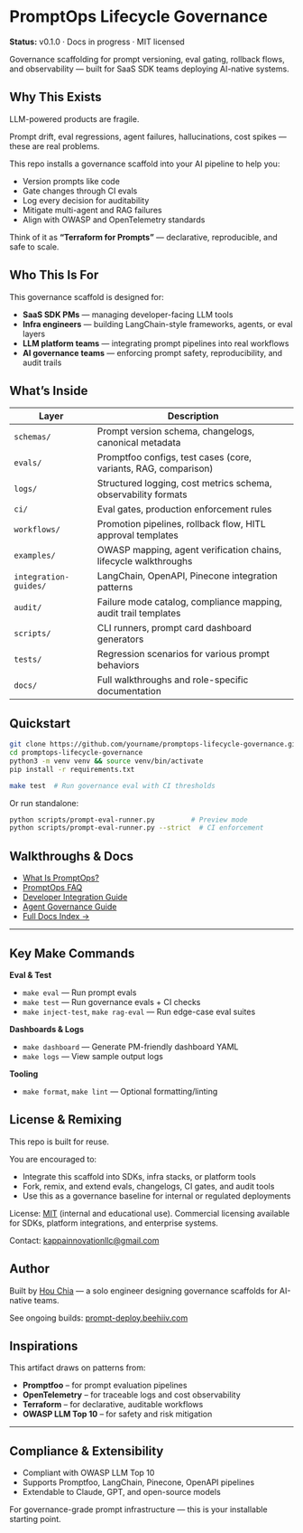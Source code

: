 # PromptOps Lifecycle Governance

**Status:** v0.1.0 · Docs in progress · MIT licensed

Governance scaffolding for prompt versioning, eval gating, rollback flows, and observability — built for SaaS SDK teams deploying AI-native systems.

## Why This Exists

LLM-powered products are fragile.

Prompt drift, eval regressions, agent failures, hallucinations, cost spikes — these are real problems.

This repo installs a governance scaffold into your AI pipeline to help you:

- Version prompts like code
- Gate changes through CI evals
- Log every decision for auditability
- Mitigate multi-agent and RAG failures
- Align with OWASP and OpenTelemetry standards

Think of it as **“Terraform for Prompts”** — declarative, reproducible, and safe to scale.

## Who This Is For

This governance scaffold is designed for:

- **SaaS SDK PMs** — managing developer-facing LLM tools
- **Infra engineers** — building LangChain-style frameworks, agents, or eval layers
- **LLM platform teams** — integrating prompt pipelines into real workflows
- **AI governance teams** — enforcing prompt safety, reproducibility, and audit trails

## What’s Inside

| Layer                 | Description                                                      |
| --------------------- | ---------------------------------------------------------------- |
| `schemas/`            | Prompt version schema, changelogs, canonical metadata            |
| `evals/`              | Promptfoo configs, test cases (core, variants, RAG, comparison)  |
| `logs/`               | Structured logging, cost metrics schema, observability formats   |
| `ci/`                 | Eval gates, production enforcement rules                         |
| `workflows/`          | Promotion pipelines, rollback flow, HITL approval templates      |
| `examples/`           | OWASP mapping, agent verification chains, lifecycle walkthroughs |
| `integration-guides/` | LangChain, OpenAPI, Pinecone integration patterns                |
| `audit/`              | Failure mode catalog, compliance mapping, audit trail templates  |
| `scripts/`            | CLI runners, prompt card dashboard generators                    |
| `tests/`              | Regression scenarios for various prompt behaviors                |
| `docs/`               | Full walkthroughs and role-specific documentation                |

## Quickstart

```bash
git clone https://github.com/yourname/promptops-lifecycle-governance.git
cd promptops-lifecycle-governance
python3 -m venv venv && source venv/bin/activate
pip install -r requirements.txt

make test  # Run governance eval with CI thresholds
```

Or run standalone:

```bash
python scripts/prompt-eval-runner.py         # Preview mode
python scripts/prompt-eval-runner.py --strict  # CI enforcement
```

## Walkthroughs & Docs

- [What Is PromptOps?](docs/getting-started/what-is-promptops.md)
- [PromptOps FAQ](docs/getting-started/faqs.md)
- [Developer Integration Guide](docs/implementation/dev-guide.md)
- [Agent Governance Guide](docs/governance/agent-governance.md)
- [Full Docs Index →](docs/index.md)

---

## Key Make Commands

**Eval & Test**

- `make eval` — Run prompt evals
- `make test` — Run governance evals + CI checks
- `make inject-test`, `make rag-eval` — Run edge-case eval suites

**Dashboards & Logs**

- `make dashboard` — Generate PM-friendly dashboard YAML
- `make logs` — View sample output logs

**Tooling**

- `make format`, `make lint` — Optional formatting/linting

## License & Remixing

This repo is built for reuse.

You are encouraged to:

- Integrate this scaffold into SDKs, infra stacks, or platform tools
- Fork, remix, and extend evals, changelogs, CI gates, and audit tools
- Use this as a governance baseline for internal or regulated deployments

License: [MIT](./LICENSE.txt) (internal and educational use).
Commercial licensing available for SDKs, platform integrations, and enterprise systems.

Contact: [kappainnovationllc@gmail.com](mailto:kappainnovationllc@gmail.com)

## Author

Built by [Hou Chia](https://linkedin.com/in/houchia) — a solo engineer designing governance scaffolds for AI-native teams.

See ongoing builds: [prompt-deploy.beehiiv.com](https://prompt-deploy.beehiiv.com)

## Inspirations

This artifact draws on patterns from:

- **Promptfoo** – for prompt evaluation pipelines
- **OpenTelemetry** – for traceable logs and cost observability
- **Terraform** – for declarative, auditable workflows
- **OWASP LLM Top 10** – for safety and risk mitigation

---

## Compliance & Extensibility

- Compliant with OWASP LLM Top 10
- Supports Promptfoo, LangChain, Pinecone, OpenAPI pipelines
- Extendable to Claude, GPT, and open-source models

For governance-grade prompt infrastructure — this is your installable starting point.
